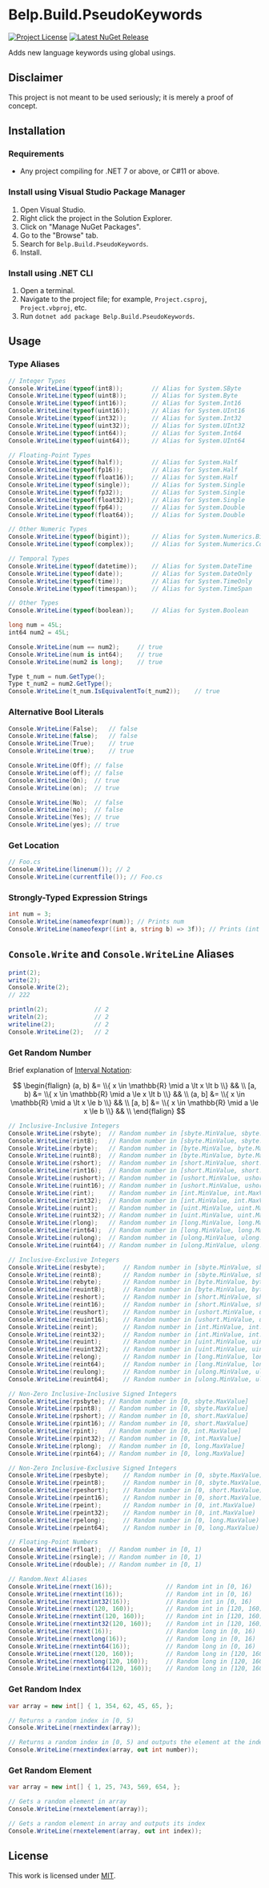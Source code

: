 # Belp.Build.PseudoKeywords
[![Project License](https://img.shields.io/badge/license-MIT-green?style=flat-square "License")](https://github.com/Arthri/Belp/blob/02b63f4be263d747f3078a0568bf235bf021d0cd/LICENSE) [![Latest NuGet Release](https://img.shields.io/nuget/v/Belp.Build.PseudoKeywords?style=flat-square "Latest NuGet Release")](https://www.nuget.org/packages/Belp.Build.PseudoKeywords/latest)

Adds new language keywords using global usings.

## Disclaimer
This project is not meant to be used seriously; it is merely a proof of concept.

## Installation

### Requirements
- Any project compiling for .NET 7 or above, or C#11 or above.

### Install using Visual Studio Package Manager
1. Open Visual Studio.
1. Right click the project in the Solution Explorer.
1. Click on "Manage NuGet Packages".
1. Go to the "Browse" tab.
1. Search for `Belp.Build.PseudoKeywords`.
1. Install.

### Install using .NET CLI
1. Open a terminal.
1. Navigate to the project file; for example, `Project.csproj`, `Project.vbproj`, etc.
1. Run `dotnet add package Belp.Build.PseudoKeywords`.

## Usage

### Type Aliases
```cs
// Integer Types
Console.WriteLine(typeof(int8));        // Alias for System.SByte
Console.WriteLine(typeof(uint8));       // Alias for System.Byte
Console.WriteLine(typeof(int16));       // Alias for System.Int16
Console.WriteLine(typeof(uint16));      // Alias for System.UInt16
Console.WriteLine(typeof(int32));       // Alias for System.Int32
Console.WriteLine(typeof(uint32));      // Alias for System.UInt32
Console.WriteLine(typeof(int64));       // Alias for System.Int64
Console.WriteLine(typeof(uint64));      // Alias for System.UInt64

// Floating-Point Types
Console.WriteLine(typeof(half));        // Alias for System.Half
Console.WriteLine(typeof(fp16));        // Alias for System.Half
Console.WriteLine(typeof(float16));     // Alias for System.Half
Console.WriteLine(typeof(single));      // Alias for System.Single
Console.WriteLine(typeof(fp32));        // Alias for System.Single
Console.WriteLine(typeof(float32));     // Alias for System.Single
Console.WriteLine(typeof(fp64));        // Alias for System.Double
Console.WriteLine(typeof(float64));     // Alias for System.Double

// Other Numeric Types
Console.WriteLine(typeof(bigint));      // Alias for System.Numerics.BigInteger
Console.WriteLine(typeof(complex));     // Alias for System.Numerics.Complex

// Temporal Types
Console.WriteLine(typeof(datetime));    // Alias for System.DateTime
Console.WriteLine(typeof(date));        // Alias for System.DateOnly
Console.WriteLine(typeof(time));        // Alias for System.TimeOnly
Console.WriteLine(typeof(timespan));    // Alias for System.TimeSpan

// Other Types
Console.WriteLine(typeof(boolean));     // Alias for System.Boolean
```
```cs
long num = 45L;
int64 num2 = 45L;

Console.WriteLine(num == num2);     // true
Console.WriteLine(num is int64);    // true
Console.WriteLine(num2 is long);    // true

Type t_num = num.GetType();
Type t_num2 = num2.GetType();
Console.WriteLine(t_num.IsEquivalentTo(t_num2));    // true
```

### Alternative Bool Literals
```cs
Console.WriteLine(False);   // false
Console.WriteLine(false);   // false
Console.WriteLine(True);    // true
Console.WriteLine(true);    // true

Console.WriteLine(Off); // false
Console.WriteLine(off); // false
Console.WriteLine(On);  // true
Console.WriteLine(on);  // true

Console.WriteLine(No);  // false
Console.WriteLine(no);  // false
Console.WriteLine(Yes); // true
Console.WriteLine(yes); // true
```

### Get Location
```cs
// Foo.cs
Console.WriteLine(linenum()); // 2
Console.WriteLine(currentfile()); // Foo.cs
```

### Strongly-Typed Expression Strings
```cs
int num = 3;
Console.WriteLine(nameofexpr(num)); // Prints num
Console.WriteLine(nameofexpr((int a, string b) => 3f)); // Prints (int a, string b) => 3f
```

## `Console.Write` and `Console.WriteLine` Aliases
```cs
print(2);
write(2);
Console.Write(2);
// 222

println(2);             // 2
writeln(2);             // 2
writeline(2);           // 2
Console.WriteLine(2);   // 2
```

### Get Random Number
Brief explanation of [Interval Notation](https://en.wikipedia.org/wiki/Interval_(mathematics)):

$$
\begin{flalign}
(a, b) &= \\{ x \in \mathbb{R} \mid a \lt x \lt b \\} && \\
[a, b) &= \\{ x \in \mathbb{R} \mid a \le x \lt b \\} && \\
(a, b] &= \\{ x \in \mathbb{R} \mid a \lt x \le b \\} && \\
[a, b] &= \\{ x \in \mathbb{R} \mid a \le x \le b \\} && \\
\end{flalign}
$$

```cs
// Inclusive-Inclusive Integers
Console.WriteLine(rsbyte);  // Random number in [sbyte.MinValue, sbyte.MaxValue]
Console.WriteLine(rint8);   // Random number in [sbyte.MinValue, sbyte.MaxValue]
Console.WriteLine(rbyte);   // Random number in [byte.MinValue, byte.MaxValue]
Console.WriteLine(ruint8);  // Random number in [byte.MinValue, byte.MaxValue]
Console.WriteLine(rshort);  // Random number in [short.MinValue, short.MaxValue]
Console.WriteLine(rint16);  // Random number in [short.MinValue, short.MaxValue]
Console.WriteLine(rushort); // Random number in [ushort.MinValue, ushort.MaxValue]
Console.WriteLine(ruint16); // Random number in [ushort.MinValue, ushort.MaxValue]
Console.WriteLine(rint);    // Random number in [int.MinValue, int.MaxValue]
Console.WriteLine(rint32);  // Random number in [int.MinValue, int.MaxValue]
Console.WriteLine(ruint);   // Random number in [uint.MinValue, uint.MaxValue]
Console.WriteLine(ruint32); // Random number in [uint.MinValue, uint.MaxValue]
Console.WriteLine(rlong);   // Random number in [long.MinValue, long.MaxValue]
Console.WriteLine(rint64);  // Random number in [long.MinValue, long.MaxValue]
Console.WriteLine(rulong);  // Random number in [ulong.MinValue, ulong.MaxValue]
Console.WriteLine(ruint64); // Random number in [ulong.MinValue, ulong.MaxValue]

// Inclusive-Exclusive Integers
Console.WriteLine(resbyte);     // Random number in [sbyte.MinValue, sbyte.MaxValue)
Console.WriteLine(reint8);      // Random number in [sbyte.MinValue, sbyte.MaxValue)
Console.WriteLine(rebyte);      // Random number in [byte.MinValue, byte.MaxValue)
Console.WriteLine(reuint8);     // Random number in [byte.MinValue, byte.MaxValue)
Console.WriteLine(reshort);     // Random number in [short.MinValue, short.MaxValue)
Console.WriteLine(reint16);     // Random number in [short.MinValue, short.MaxValue)
Console.WriteLine(reushort);    // Random number in [ushort.MinValue, ushort.MaxValue)
Console.WriteLine(reuint16);    // Random number in [ushort.MinValue, ushort.MaxValue)
Console.WriteLine(reint);       // Random number in [int.MinValue, int.MaxValue)
Console.WriteLine(reint32);     // Random number in [int.MinValue, int.MaxValue)
Console.WriteLine(reuint);      // Random number in [uint.MinValue, uint.MaxValue)
Console.WriteLine(reuint32);    // Random number in [uint.MinValue, uint.MaxValue)
Console.WriteLine(relong);      // Random number in [long.MinValue, long.MaxValue)
Console.WriteLine(reint64);     // Random number in [long.MinValue, long.MaxValue)
Console.WriteLine(reulong);     // Random number in [ulong.MinValue, ulong.MaxValue)
Console.WriteLine(reuint64);    // Random number in [ulong.MinValue, ulong.MaxValue)

// Non-Zero Inclusive-Inclusive Signed Integers
Console.WriteLine(rpsbyte); // Random number in [0, sbyte.MaxValue]
Console.WriteLine(rpint8);  // Random number in [0, sbyte.MaxValue]
Console.WriteLine(rpshort); // Random number in [0, short.MaxValue]
Console.WriteLine(rpint16); // Random number in [0, short.MaxValue]
Console.WriteLine(rpint);   // Random number in [0, int.MaxValue]
Console.WriteLine(rpint32); // Random number in [0, int.MaxValue]
Console.WriteLine(rplong);  // Random number in [0, long.MaxValue]
Console.WriteLine(rpint64); // Random number in [0, long.MaxValue]

// Non-Zero Inclusive-Exclusive Signed Integers
Console.WriteLine(rpesbyte);    // Random number in [0, sbyte.MaxValue)
Console.WriteLine(rpeint8);     // Random number in [0, sbyte.MaxValue)
Console.WriteLine(rpeshort);    // Random number in [0, short.MaxValue)
Console.WriteLine(rpeint16);    // Random number in [0, short.MaxValue)
Console.WriteLine(rpeint);      // Random number in [0, int.MaxValue)
Console.WriteLine(rpeint32);    // Random number in [0, int.MaxValue)
Console.WriteLine(rpelong);     // Random number in [0, long.MaxValue)
Console.WriteLine(rpeint64);    // Random number in [0, long.MaxValue)

// Floating-Point Numbers
Console.WriteLine(rfloat);  // Random number in [0, 1)
Console.WriteLine(rsingle); // Random number in [0, 1)
Console.WriteLine(rdouble); // Random number in [0, 1)

// Random.Next Aliases
Console.WriteLine(rnext(16));               // Random int in [0, 16)
Console.WriteLine(rnextint(16));            // Random int in [0, 16)
Console.WriteLine(rnextint32(16));          // Random int in [0, 16)
Console.WriteLine(rnext(120, 160));         // Random int in [120, 160)
Console.WriteLine(rnextint(120, 160));      // Random int in [120, 160)
Console.WriteLine(rnextint32(120, 160));    // Random int in [120, 160)
Console.WriteLine(rnext(16));               // Random long in [0, 16)
Console.WriteLine(rnextlong(16));           // Random long in [0, 16)
Console.WriteLine(rnextint64(16));          // Random long in [0, 16)
Console.WriteLine(rnext(120, 160));         // Random long in [120, 160)
Console.WriteLine(rnextlong(120, 160));     // Random long in [120, 160)
Console.WriteLine(rnextint64(120, 160));    // Random long in [120, 160)
```

### Get Random Index
```cs
var array = new int[] { 1, 354, 62, 45, 65, };

// Returns a random index in [0, 5)
Console.WriteLine(rnextindex(array));

// Returns a random index in [0, 5) and outputs the element at the index
Console.WriteLine(rnextindex(array, out int number));
```

### Get Random Element
```cs
var array = new int[] { 1, 25, 743, 569, 654, };

// Gets a random element in array
Console.WriteLine(rnextelement(array));

// Gets a random element in array and outputs its index
Console.WriteLine(rnextelement(array, out int index));
```

## License
This work is licensed under [MIT](https://github.com/Arthri/Belp/blob/02b63f4be263d747f3078a0568bf235bf021d0cd/LICENSE).
